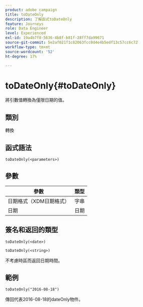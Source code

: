 ```yaml
---
product: adobe campaign
title: toDateOnly
description: 了解函式toDateOnly
feature: Journeys
role: Data Engineer
level: Experienced
exl-id: 19a4b7f8-5636-4b8f-b81f-28ff7da99671
source-git-commit: 5e2af021f1c82063fcc0d4e4b5edf13c57cc6c72
workflow-type: tm+mt
source-wordcount: '52'
ht-degree: 17%

---
```


# toDateOnly{#toDateOnly}

將引數值轉換為僅限日期的值。

## 類別

轉換

## 函式語法

`toDateOnly(<parameters>)`

## 參數

| 參數 | 類型 |
|-----------|------------------|
| 日期格式（XDM日期格式） | 字串 |
| 日期 | 日期 |

## 簽名和返回的類型

`toDateOnly(<date>)`

`toDateOnly(<string>)`

不考慮時區而返回日期時間。

## 範例

`toDateOnly("2016-08-18")`

傳回代表2016-08-18的dateOnly物件。